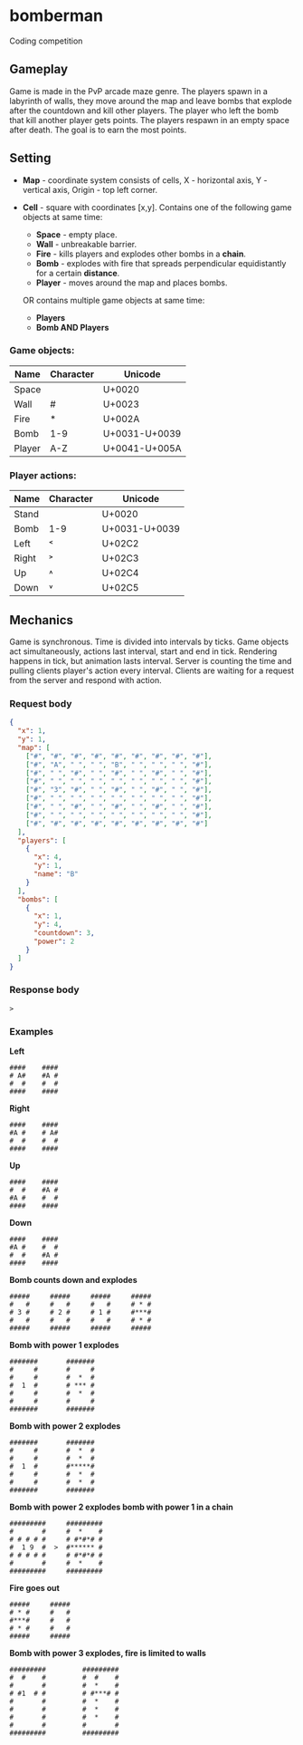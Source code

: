 # bomberman

Coding competition

## Gameplay

Game is made in the PvP arcade maze genre. 
The players spawn in a labyrinth of walls, they move around the map and leave bombs 
that explode after the countdown and kill other players.
The player who left the bomb that kill another player gets points.
The players respawn in an empty space after death.
The goal is to earn the most points.

## Setting

- **Map** - coordinate system consists of cells, X - horizontal axis, Y - vertical axis, Origin - top left corner.
- **Cell** - square with coordinates [x,y]. 
  Contains one of the following game objects at same time:
  - **Space** - empty place.
  - **Wall** - unbreakable barrier.
  - **Fire** - kills players and explodes other bombs in a **chain**.
  - **Bomb** - explodes with fire that spreads perpendicular equidistantly for a certain **distance**.
  - **Player** - moves around the map and places bombs.
  
  OR contains multiple game objects at same time:
  - **Players**
  - **Bomb AND Players**

### Game objects:

| Name   | Character | Unicode       |
|--------|-----------|---------------|
| Space  |           | U+0020        |
| Wall   | #         | U+0023        |
| Fire   | *         | U+002A        |
| Bomb   | 1-9       | U+0031-U+0039 |
| Player | A-Z       | U+0041-U+005A |

### Player actions:

| Name  | Character | Unicode       |
|-------|-----------|---------------|
| Stand |           | U+0020        |
| Bomb  | 1-9       | U+0031-U+0039 |
| Left  | ˂         | U+02C2        |
| Right | ˃         | U+02C3        |
| Up    | ˄         | U+02C4        |
| Down  | ˅         | U+02C5        |

## Mechanics

Game is synchronous. Time is divided into intervals by ticks.
Game objects act simultaneously, actions last interval, start and end in tick.
Rendering happens in tick, but animation lasts interval.
Server is counting the time and pulling clients player's action every interval.
Clients are waiting for a request from the server and respond with action.

### Request body

```json
{
  "x": 1,
  "y": 1,
  "map": [
    ["#", "#", "#", "#", "#", "#", "#", "#", "#"],
    ["#", "A", " ", " ", "B", " ", " ", " ", "#"],
    ["#", " ", "#", " ", "#", " ", "#", " ", "#"],
    ["#", " ", " ", " ", " ", " ", " ", " ", "#"],
    ["#", "3", "#", " ", "#", " ", "#", " ", "#"],
    ["#", " ", " ", " ", " ", " ", " ", " ", "#"],
    ["#", " ", "#", " ", "#", " ", "#", " ", "#"],
    ["#", " ", " ", " ", " ", " ", " ", " ", "#"],
    ["#", "#", "#", "#", "#", "#", "#", "#", "#"]
  ],
  "players": [
    {
      "x": 4,
      "y": 1,
      "name": "B"
    }
  ],
  "bombs": [
    {
      "x": 1,
      "y": 4,
      "countdown": 3,
      "power": 2
    }
  ]
}
```

### Response body

```
>
```

### Examples

**Left**
```
####    ####
# A#    #A #
#  #    #  #
####    ####
```

**Right**
```
####    ####
#A #    # A#
#  #    #  #
####    ####
```

**Up**
```
####    ####
#  #    #A #
#A #    #  #
####    ####
```

**Down**
```
####    ####
#A #    #  #
#  #    #A #
####    ####
```

**Bomb counts down and explodes**
```
#####     #####     #####     #####
#   #     #   #     #   #     # * #
# 3 #     # 2 #     # 1 #     #***#
#   #     #   #     #   #     # * #
#####     #####     #####     #####
```

**Bomb with power 1 explodes**
```
#######       #######
#     #       #     #
#     #       #  *  #
#  1  #       # *** #
#     #       #  *  #
#     #       #     #
#######       #######
```

**Bomb with power 2 explodes**
```
#######       #######
#     #       #  *  #
#     #       #  *  #
#  1  #       #*****#
#     #       #  *  #
#     #       #  *  #
#######       #######
```

**Bomb with power 2 explodes bomb with power 1 in a chain**
```
#########     #########
#       #     #  *    #
# # # # #     # #*#*# #
#  1 9  #  >  #****** #
# # # # #     # #*#*# #
#       #     #  *    #
#########     #########
```

**Fire goes out**
```
#####     #####
# * #     #   #
#***#     #   #
# * #     #   #
#####     #####
```

**Bomb with power 3 explodes, fire is limited to walls**
```
#########         #########
#  #    #         #  #    #
#       #         #  *    #
# #1  # #         # #***# #
#       #         #  *    #
#       #         #  *    #
#       #         #  *    #
#       #         #       #
#########         #########
```
